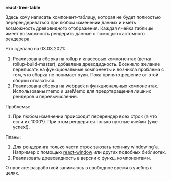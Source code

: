 
**react-tree-table**

Здесь хочу написать компонент-таблицу, которая не будет полностью перерендериваться при любом изменении данных
и иметь возможность древовидного отображения. Каждая ячейка таблицы имеет возможность рендерить данные с помощью
кастомного рендерера.

Что сделано на 03.03.2021:
1. Реализована сборка на rollup и классовых компонентах (ветка rollup-build-master), добавлена древодидность.
Возникло желание переписать на функциональные компоненты и возникла проблема с тем, что
сборка не понимает хуки. Пока принято решение от этой сборки отказаться.
2. Реализована сборка на webpack и функциональных компонентах. Использованы memo и useMemo
для предотвращения лишних рендеров и перевычислений.

Проблемы:
1. При любом изменении происходит перерендер всех строк (а что если их 1000?).
При этом рендерятся только нужные ячейки (уже успех!).


Планы:
1. Для рендеринга только части строк заюзать технику windowing`a.
Например с помощью [react-window](https://github.com/bvaughn/react-window)
или других подобных библиотек.
2. Реализовать древовидность в версии с функц. компонентами.


О проекте: разработкой занимаюсь в свободное время в учебных целях.


